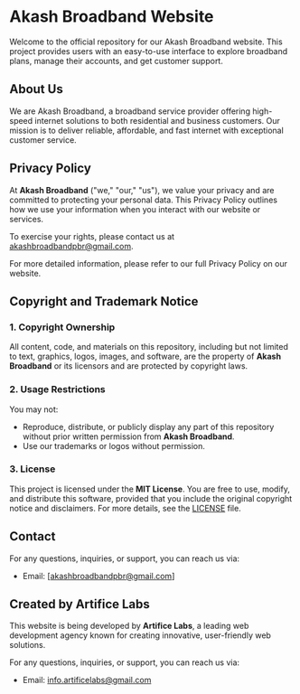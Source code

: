 # Akash Broadband Website

Welcome to the official repository for our Akash Broadband website. This project provides users with an easy-to-use interface to explore broadband plans, manage their accounts, and get customer support.

## About Us

We are Akash Broadband, a broadband service provider offering high-speed internet solutions to both residential and business customers. Our mission is to deliver reliable, affordable, and fast internet with exceptional customer service.

## Privacy Policy

At **Akash Broadband** ("we," "our," "us"), we value your privacy and are committed to protecting your personal data. This Privacy Policy outlines how we use your information when you interact with our website or services.



To exercise your rights, please contact us at akashbroadbandpbr@gmail.com.

For more detailed information, please refer to our full Privacy Policy on our website.

## Copyright and Trademark Notice

### 1. Copyright Ownership

All content, code, and materials on this repository, including but not limited to text, graphics, logos, images, and software, are the property of **Akash Broadband** or its licensors and are protected by copyright laws.

### 2. Usage Restrictions

You may not:
- Reproduce, distribute, or publicly display any part of this repository without prior written permission from **Akash Broadband**.
- Use our trademarks or logos without permission.

### 3. License

This project is licensed under the **MIT License**. You are free to use, modify, and distribute this software, provided that you include the original copyright notice and disclaimers. For more details, see the [LICENSE](LICENSE) file.

## Contact

For any questions, inquiries, or support, you can reach us via:

- Email: [akashbroadbandpbr@gmail.com]

## Created by Artifice Labs

This website is being developed by **Artifice Labs**, a leading web development agency known for creating innovative, user-friendly web solutions.

For any questions, inquiries, or support, you can reach us via:

- Email: info.artificelabs@gmail.com

